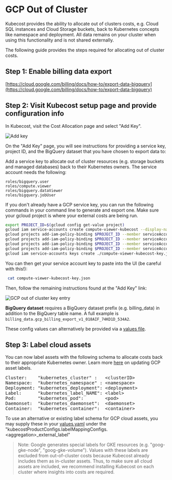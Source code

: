 GCP Out of Cluster
==================

Kubecost provides the ability to allocate out of clusters costs, e.g. Cloud SQL instances and Cloud Storage buckets, back to Kubernetes concepts like namespace and deployment. All data remains on your cluster when using this functionality and is not shared externally.

The following guide provides the steps required for allocating out of cluster costs.

## Step 1: Enable billing data export

[https://cloud.google.com/billing/docs/how-to/export-data-bigquery](https://cloud.google.com/billing/docs/how-to/export-data-bigquery)

## Step 2:  Visit Kubecost setup page and provide configuration info

In Kubecost, visit the Cost Allocation page and select "Add Key".

![Add key](/add-key.png)

On the "Add Key" page, you will see instructions for providing a service key, project ID, and the BigQuery dataset that you have chosen to export data to:

Add a service key to allocate out of cluster resources (e.g. storage buckets and managed databases) back to their Kubernetes owners. The service account needs the following:
```
roles/bigquery.user
roles/compute.viewer
roles/bigquery.dataViewer
roles/bigquery.jobUser
```
If you don't already have a GCP service key, you can run the following commands in your command line to generate and export one. Make sure your gcloud project is where your external costs are being run. 

```sh
export PROJECT_ID=$(gcloud config get-value project)
gcloud iam service-accounts create compute-viewer-kubecost --display-name "Compute Read Only Account Created For Kubecost" --format json
gcloud projects add-iam-policy-binding $PROJECT_ID --member serviceAccount:compute-viewer-kubecost@$PROJECT_ID.iam.gserviceaccount.com --role roles/compute.viewer
gcloud projects add-iam-policy-binding $PROJECT_ID --member serviceAccount:compute-viewer-kubecost@$PROJECT_ID.iam.gserviceaccount.com --role roles/bigquery.user
gcloud projects add-iam-policy-binding $PROJECT_ID --member serviceAccount:compute-viewer-kubecost@$PROJECT_ID.iam.gserviceaccount.com --role roles/bigquery.dataViewer
gcloud projects add-iam-policy-binding $PROJECT_ID --member serviceAccount:compute-viewer-kubecost@$PROJECT_ID.iam.gserviceaccount.com --role roles/bigquery.jobUser
gcloud iam service-accounts keys create ./compute-viewer-kubecost-key.json --iam-account compute-viewer-kubecost@$PROJECT_ID.iam.gserviceaccount.com 
```

You can then get your service account key to paste into the UI (be careful with this!):
```sh
 cat compute-viewer-kubecost-key.json 
```

Then, follow the remaining instructions found at the "Add Key" link:

![GCP out of cluster key entry](/images/gcp-out-of-cluster-config-wo-shell.png)


<a name="bq-name"></a>**BigQuery dataset** requires a BigQuery dataset prefix (e.g. billing_data) in addition to the BigQuery table name. A full example is `billing_data.gcp_billing_export_v1_018AIF_74KD1D_534A2`.

These config values can alternatively be provided via a [values file](https://github.com/kubecost/cost-analyzer-helm-chart/blob/c10e9475b51612d36da8f04618174a98cc62f8fd/cost-analyzer/values.yaml#L572-L574).

## Step 3: Label cloud assets

You can now label assets with the following schema to allocate costs back to their appropriate Kubernetes owner.
Learn more [here](https://cloud.google.com/compute/docs/labeling-resources#adding_or_updating_labels_to_existing_resources) on updating GCP asset labels.

<pre>
Cluster:    "kubernetes_cluster" :   &lt;clusterID>
Namespace:  "kubernetes_namespace" : &lt;namespace>
Deployment: "kubernetes_deployment": &lt;deployment>
Label:      "kubernetes_label_NAME": &lt;label>
Pod:        "kubernetes_pod":        &lt;pod>
Daemonset:  "kubernetes_daemonset":  &lt;daemonset>
Container:  "kubernetes_container":  &lt;container>
</pre>

To use an alternative or existing label schema for GCP cloud assets, you may supply these in your [values.yaml](https://github.com/kubecost/cost-analyzer-helm-chart/blob/master/cost-analyzer/values.yaml) under the "kubecostProductConfigs.labelMappingConfigs.\<aggregation\>\_external_label" 

> Note: Google generates special labels for GKE resources (e.g. "goog-gke-node", "goog-gke-volume"). Values with these labels are excluded from out-of-cluster costs because Kubecost already includes them as in-cluster assets. Thus, to make sure all cloud assets are included, we recommend installing Kubecost on each cluster where insights into costs are required.
